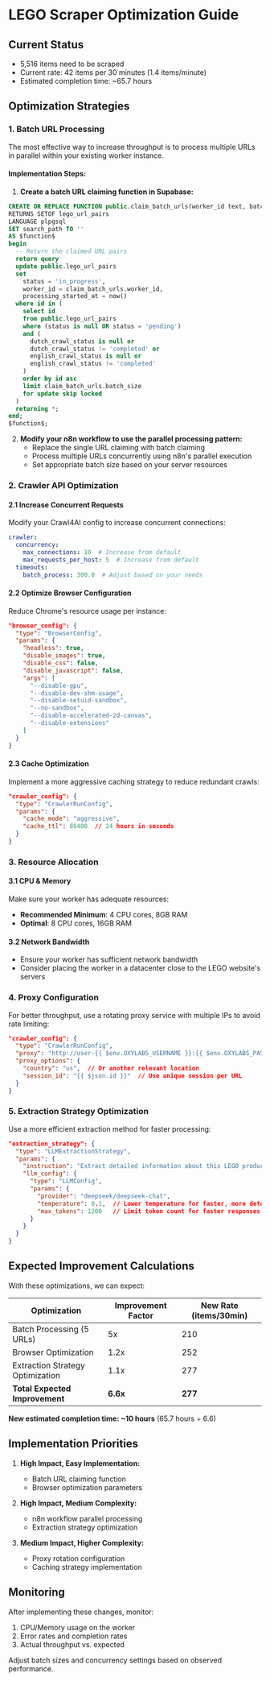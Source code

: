 # LEGO Scraper Optimization Guide

## Current Status
- 5,516 items need to be scraped
- Current rate: 42 items per 30 minutes (1.4 items/minute)
- Estimated completion time: ~65.7 hours

## Optimization Strategies

### 1. Batch URL Processing

The most effective way to increase throughput is to process multiple URLs in parallel within your existing worker instance.

#### Implementation Steps:

1. **Create a batch URL claiming function in Supabase:**

```sql
CREATE OR REPLACE FUNCTION public.claim_batch_urls(worker_id text, batch_size int)
RETURNS SETOF lego_url_pairs
LANGUAGE plpgsql
SET search_path TO ''
AS $function$
begin
  -- Return the claimed URL pairs
  return query
  update public.lego_url_pairs
  set
    status = 'in_progress',
    worker_id = claim_batch_urls.worker_id,
    processing_started_at = now()
  where id in (
    select id 
    from public.lego_url_pairs
    where (status is null OR status = 'pending')
    and (
      dutch_crawl_status is null or
      dutch_crawl_status != 'completed' or
      english_crawl_status is null or
      english_crawl_status != 'completed'
    )
    order by id asc
    limit claim_batch_urls.batch_size
    for update skip locked
  )
  returning *;
end;
$function$;
```

2. **Modify your n8n workflow to use the parallel processing pattern:**
   - Replace the single URL claiming with batch claiming
   - Process multiple URLs concurrently using n8n's parallel execution
   - Set appropriate batch size based on your server resources

### 2. Crawler API Optimization

#### 2.1 Increase Concurrent Requests

Modify your Crawl4AI config to increase concurrent connections:

```yaml
crawler:
  concurrency:
    max_connections: 10  # Increase from default
    max_requests_per_host: 5  # Increase from default
  timeouts:
    batch_process: 300.0  # Adjust based on your needs
```

#### 2.2 Optimize Browser Configuration

Reduce Chrome's resource usage per instance:

```json
"browser_config": {
  "type": "BrowserConfig",
  "params": {
    "headless": true,
    "disable_images": true,
    "disable_css": false,
    "disable_javascript": false,
    "args": [
      "--disable-gpu",
      "--disable-dev-shm-usage",
      "--disable-setuid-sandbox",
      "--no-sandbox",
      "--disable-accelerated-2d-canvas",
      "--disable-extensions"
    ]
  }
}
```

#### 2.3 Cache Optimization

Implement a more aggressive caching strategy to reduce redundant crawls:

```json
"crawler_config": {
  "type": "CrawlerRunConfig",
  "params": {
    "cache_mode": "aggressive",
    "cache_ttl": 86400  // 24 hours in seconds
  }
}
```

### 3. Resource Allocation

#### 3.1 CPU & Memory

Make sure your worker has adequate resources:

- **Recommended Minimum**: 4 CPU cores, 8GB RAM
- **Optimal**: 8 CPU cores, 16GB RAM

#### 3.2 Network Bandwidth

- Ensure your worker has sufficient network bandwidth
- Consider placing the worker in a datacenter close to the LEGO website's servers

### 4. Proxy Configuration

For better throughput, use a rotating proxy service with multiple IPs to avoid rate limiting:

```json
"crawler_config": {
  "type": "CrawlerRunConfig",
  "proxy": "http://user-{{ $env.OXYLABS_USERNAME }}:{{ $env.OXYLABS_PASSWORD }}@dc.oxylabs.io:8000",
  "proxy_options": {
    "country": "us",  // Or another relevant location
    "session_id": "{{ $json.id }}"  // Use unique session per URL
  }
}
```

### 5. Extraction Strategy Optimization

Use a more efficient extraction method for faster processing:

```json
"extraction_strategy": {
  "type": "LLMExtractionStrategy",
  "params": {
    "instruction": "Extract detailed information about this LEGO product...",
    "llm_config": {
      "type": "LLMConfig",
      "params": {
        "provider": "deepseek/deepseek-chat",
        "temperature": 0.1,  // Lower temperature for faster, more deterministic results
        "max_tokens": 1200   // Limit token count for faster responses
      }
    }
  }
}
```

## Expected Improvement Calculations

With these optimizations, we can expect:

| Optimization | Improvement Factor | New Rate (items/30min) |
|--------------|-------------------|------------------------|
| Batch Processing (5 URLs) | 5x | 210 |
| Browser Optimization | 1.2x | 252 |
| Extraction Strategy Optimization | 1.1x | 277 |
| **Total Expected Improvement** | **6.6x** | **277** |

**New estimated completion time: ~10 hours** (65.7 hours ÷ 6.6)

## Implementation Priorities

1. **High Impact, Easy Implementation:**
   - Batch URL claiming function
   - Browser optimization parameters

2. **High Impact, Medium Complexity:**
   - n8n workflow parallel processing
   - Extraction strategy optimization

3. **Medium Impact, Higher Complexity:**
   - Proxy rotation configuration
   - Caching strategy implementation

## Monitoring

After implementing these changes, monitor:

1. CPU/Memory usage on the worker
2. Error rates and completion rates
3. Actual throughput vs. expected

Adjust batch sizes and concurrency settings based on observed performance.
